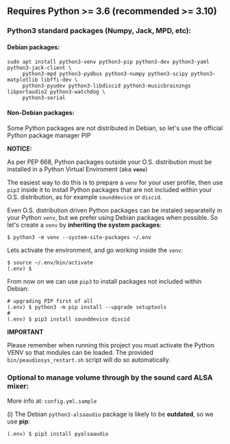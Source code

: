 ## Requires Python >= 3.6 (recommended >= 3.10)

### Python3 standard packages (Numpy, Jack, MPD, etc):

#### Debian packages:

    sudo apt install python3-venv python3-pip python3-dev python3-yaml python3-jack-client \
         python3-mpd python3-pydbus python3-numpy python3-scipy python3-matplotlib libffi-dev \
         python3-pyudev python3-libdiscid python3-musicbrainzngs libportaudio2 python3-watchdog \
         python3-serial


#### Non-Debian packages:

Some Python packages are not distributed in Debian, so let's use the official Python package manager PIP

**NOTICE:**

As per PEP 668, Python packages outside your O.S. distribution must be installed in a Python Virtual Enviroment (aka **`venv`**)

The easiest way to do this is to prepare a `venv` for your user profile, then use `pip3` inside it to install Python packages that are not included within your O.S. distribution, as for example `sounddevice` or `discid`.

Even O.S. distribution driven Python packages can be instaled separatelly in your Python `venv`, but we prefer using Debian packages when possible. So let's create a `venv` by **inheriting the system packages**:

    $ python3 -m venv --system-site-packages ~/.env

Lets activate the environment, and go working inside the `venv`:

    $ source ~/.env/bin/activate
    (.env) $

From now on we can use `pip3` to install packages not included within Debian:

    # upgrading PIP first of all
    (.env) $ python3 -m pip install --upgrade setuptools
    #
    (.env) $ pip3 install sounddevice discid


**IMPORTANT**

Please remember when running this project you must activate the Python VENV so that modules can be loaded. The provided `bin/peaudiosys_restart.sh` script will do so automatically.


### Optional to manage volume through by the sound card ALSA mixer:

More info at: `config.yml.sample`

(i) The Debian `python3-alsaaudio` package is likely to be **outdated**, so we use **pip**:

    (.env) $ pip3 install pyalsaaudio

